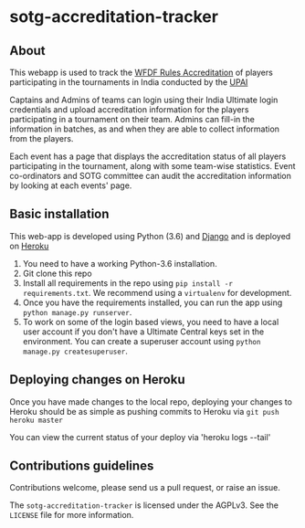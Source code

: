 # sotg-accreditation-tracker

## About

<!-- This section is also displayed in the index view. Use pure HTML here! -->

<p>This webapp is used to track the <a
href="https://rules.wfdf.org/accreditation">WFDF Rules Accreditation</a> of
players participating in the tournaments in India conducted by the <a
href="https://indiaultimate.org">UPAI</a></p>

<p>Captains and Admins of teams can login using their India Ultimate login
credentials and upload accreditation information for the players participating
in a tournament on their team. Admins can fill-in the information in batches, as
and when they are able to collect information from the players.</p>

<p>Each event has a page that displays the accreditation status of all players
participating in the tournament, along with some team-wise statistics. Event
co-ordinators and SOTG committee can audit the accreditation information by
looking at each events' page.</p>

## Basic installation
This web-app is developed using Python (3.6) and
[Django](https://www.djangoproject.com/) and is deployed on
[Heroku](https://www.heroku.com/)

1. You need to have a working Python-3.6 installation.
1. Git clone this repo
1. Install all requirements in the repo using `pip install -r requirements.txt`.
   We recommend using a `virtualenv` for development.
1. Once you have the requirements installed, you can run the app using `python
   manage.py runserver`.
1. To work on some of the login based views, you need to have a local user
   account if you don't have a Ultimate Central keys set in the environment. You
   can create a superuser account using `python manage.py createsuperuser`.

## Deploying changes on Heroku
Once you have made changes to the local repo, deploying your changes to Heroku
should be as simple as pushing commits to Heroku via `git push heroku master`

You can view the current status of your deploy via 'heroku logs --tail'

## Contributions guidelines

Contributions welcome, please send us a pull request, or raise an issue.

The `sotg-accreditation-tracker` is licensed under the AGPLv3. See the `LICENSE`
file for more information.
